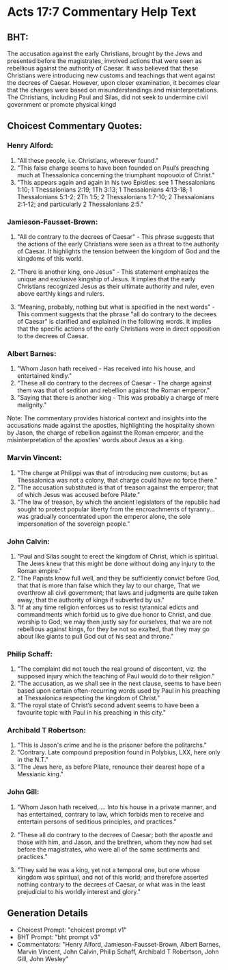 # Acts 17:7 Commentary Help Text

## BHT:
The accusation against the early Christians, brought by the Jews and presented before the magistrates, involved actions that were seen as rebellious against the authority of Caesar. It was believed that these Christians were introducing new customs and teachings that went against the decrees of Caesar. However, upon closer examination, it becomes clear that the charges were based on misunderstandings and misinterpretations. The Christians, including Paul and Silas, did not seek to undermine civil government or promote physical kingd

## Choicest Commentary Quotes:
### Henry Alford:
1. "All these people, i.e. Christians, wherever found." 
2. "This false charge seems to have been founded on Paul’s preaching much at Thessalonica concerning the triumphant παρουσία of Christ."
3. "This appears again and again in his two Epistles: see 1 Thessalonians 1:10; 1 Thessalonians 2:19; 1Th 3:13; 1 Thessalonians 4:13-18; 1 Thessalonians 5:1-2; 2Th 1:5; 2 Thessalonians 1:7-10; 2 Thessalonians 2:1-12; and particularly 2 Thessalonians 2:5."

### Jamieson-Fausset-Brown:
1. "All do contrary to the decrees of Caesar" - This phrase suggests that the actions of the early Christians were seen as a threat to the authority of Caesar. It highlights the tension between the kingdom of God and the kingdoms of this world.

2. "There is another king, one Jesus" - This statement emphasizes the unique and exclusive kingship of Jesus. It implies that the early Christians recognized Jesus as their ultimate authority and ruler, even above earthly kings and rulers.

3. "Meaning, probably, nothing but what is specified in the next words" - This comment suggests that the phrase "all do contrary to the decrees of Caesar" is clarified and explained in the following words. It implies that the specific actions of the early Christians were in direct opposition to the decrees of Caesar.

### Albert Barnes:
1. "Whom Jason hath received - Has received into his house, and entertained kindly."
2. "These all do contrary to the decrees of Caesar - The charge against them was that of sedition and rebellion against the Roman emperor."
3. "Saying that there is another king - This was probably a charge of mere malignity."

Note: The commentary provides historical context and insights into the accusations made against the apostles, highlighting the hospitality shown by Jason, the charge of rebellion against the Roman emperor, and the misinterpretation of the apostles' words about Jesus as a king.

### Marvin Vincent:
1. "The charge at Philippi was that of introducing new customs; but as Thessalonica was not a colony, that charge could have no force there."
2. "The accusation substituted is that of treason against the emperor; that of which Jesus was accused before Pilate."
3. "The law of treason, by which the ancient legislators of the republic had sought to protect popular liberty from the encroachments of tyranny... was gradually concentrated upon the emperor alone, the sole impersonation of the sovereign people."

### John Calvin:
1. "Paul and Silas sought to erect the kingdom of Christ, which is spiritual. The Jews knew that this might be done without doing any injury to the Roman empire."
2. "The Papists know full well, and they be sufficiently convict before God, that that is more than false which they lay to our charge, That we overthrow all civil government; that laws and judgments are quite taken away; that the authority of kings if subverted by us."
3. "If at any time religion enforces us to resist tyrannical edicts and commandments which forbid us to give due honor to Christ, and due worship to God; we may then justly say for ourselves, that we are not rebellious against kings, for they be not so exalted, that they may go about like giants to pull God out of his seat and throne."

### Philip Schaff:
1. "The complaint did not touch the real ground of discontent, viz. the supposed injury which the teaching of Paul would do to their religion."
2. "The accusation, as we shall see in the next clause, seems to have been based upon certain often-recurring words used by Paul in his preaching at Thessalonica respecting the kingdom of Christ."
3. "The royal state of Christ’s second advent seems to have been a favourite topic with Paul in his preaching in this city."

### Archibald T Robertson:
1. "This is Jason's crime and he is the prisoner before the politarchs." 
2. "Contrary. Late compound preposition found in Polybius, LXX, here only in the N.T."
3. "The Jews here, as before Pilate, renounce their dearest hope of a Messianic king."

### John Gill:
1. "Whom Jason hath received,.... Into his house in a private manner, and has entertained, contrary to law, which forbids men to receive and entertain persons of seditious principles, and practices." 

2. "These all do contrary to the decrees of Caesar; both the apostle and those with him, and Jason, and the brethren, whom they now had set before the magistrates, who were all of the same sentiments and practices." 

3. "They said he was a king, yet not a temporal one, but one whose kingdom was spiritual, and not of this world; and therefore asserted nothing contrary to the decrees of Caesar, or what was in the least prejudicial to his worldly interest and glory."


## Generation Details
- Choicest Prompt: "choicest prompt v1"
- BHT Prompt: "bht prompt v3"
- Commentators: "Henry Alford, Jamieson-Fausset-Brown, Albert Barnes, Marvin Vincent, John Calvin, Philip Schaff, Archibald T Robertson, John Gill, John Wesley"
